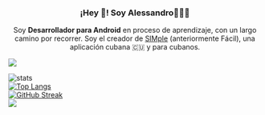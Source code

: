 <h3 align="center">¡Hey 👋! Soy Alessandro👨🏻‍💻</h3>
</p> <p align="center">Soy <strong>Desarrollador para Android</strong> en proceso de aprendizaje, con un largo camino por recorrer. Soy el creador de <a href="https://github.com/esalessandrxx/SIMple">SIMple</a> (anteriormente Fácil), una aplicación cubana 🇨🇺 y para cubanos.<br /></p>

<p align="centro">

<img src="https://readme-typing-svg.herokuapp.com?font=monospace&color=00ffd2&size=25¢er=true&vCenter=true&lines=Programo,+luego+existo.">

</p>

![stats](https://github-readme-stats.vercel.app/api?username=esalessandrxx&show_icons=true&theme=dark)
<br/>
[![Top Langs](https://github-readme-stats.vercel.app/api/top-langs/?username=esalessandrxx&layout=compact&theme=dark)](https://github.com/anuraghazra/github-readme-stats)
</br>
[![GitHub Streak](https://streak-stats.demolab.com?user=esalessandrxx&theme=material&border_radius=6.5&locale=es)](https://git.io/streak-stats)
</br>
![](https://komarev.com/ghpvc/?username=esalessandrxx&color=2196f3)
